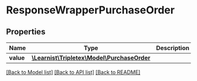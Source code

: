 # ResponseWrapperPurchaseOrder

## Properties
Name | Type | Description | Notes
------------ | ------------- | ------------- | -------------
**value** | [**\Learnist\Tripletex\Model\PurchaseOrder**](PurchaseOrder.md) |  | [optional] 

[[Back to Model list]](../../README.md#documentation-for-models) [[Back to API list]](../../README.md#documentation-for-api-endpoints) [[Back to README]](../../README.md)

